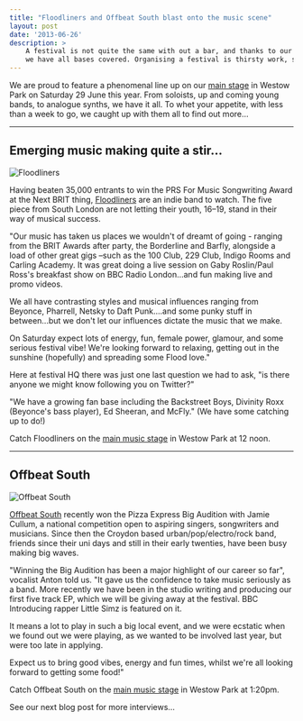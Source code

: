 ```yaml
---
title: "Floodliners and Offbeat South blast onto the music scene"
layout: post
date: '2013-06-26'
description: >
    A festival is not quite the same with out a bar, and thanks to our gold sponsors Westow House,
    we have all bases covered. Organising a festival is thirsty work, so we just had to nip in for a drink.
---
```


We are proud to feature a phenomenal line up on our [main stage][1] in Westow Park on Saturday 29 June this year. From
soloists, up and coming young bands, to analogue synths, we have it all. To whet your appetite, with less than a
week to go, we caught up with them all to find out more&hellip;

-----

## Emerging music making quite a stir&hellip;

<img src="/images/blog/2013-06-26-floodliners.jpg" alt="Floodliners" class="left" />

Having beaten 35,000 entrants to win the PRS For Music Songwriting Award at the Next BRIT thing, [Floodliners][2] are
an indie band to watch. The five piece from South London are not letting their youth, 16–19, stand in their way of musical success.

"Our music has taken us places we wouldn't of dreamt of going - ranging from the BRIT Awards after party, the Borderline
and Barfly, alongside a load of other great gigs –such as the 100 Club, 229 Club, Indigo Rooms and Carling Academy.
It was great doing a live session on Gaby Roslin/Paul Ross's breakfast show on BBC Radio London...and fun making live
and promo videos.

We all have contrasting styles and musical influences ranging from Beyonce, Pharrell, Netsky to Daft Punk....and some
punky stuff in between...but we don't let our influences dictate the music that we make.

On Saturday expect lots of energy, fun, female power, glamour, and some serious festival vibe! We're looking forward
to relaxing, getting out in the sunshine (hopefully) and spreading some Flood love."

Here at festival HQ there was just one last question we had to ask, "is there anyone we might know following you on Twitter?"

"We have a growing fan base including the Backstreet Boys, Divinity Roxx (Beyonce's bass player), Ed Sheeran, and
McFly." (We have some catching up to do!)

Catch Floodliners on the [main music stage][1] in Westow Park at 12 noon.

-----
## Offbeat South

<img src="/images/blog/2013-06-26-offbeat-south.jpg" alt="Offbeat South" class="left" />

[Offbeat South][3] recently won the Pizza Express Big Audition with Jamie Cullum, a national
competition open to aspiring singers, songwriters and musicians. Since then the Croydon based urban/pop/electro/rock
band, friends since their uni days and still in their early twenties, have been busy making big waves.

"Winning the Big Audition has been a major highlight of our career so far", vocalist Anton told us. "It gave us the
confidence to take music seriously as a band. More recently we have been in the studio writing and producing our
first five track EP, which we will be giving away at the festival. BBC Introducing rapper Little Simz is featured on it.

It means a lot to play in such a big local event, and we were ecstatic when we found out we were playing, as we
wanted to be involved last year, but were too late in applying.

Expect us to bring good vibes, energy and fun times, whilst we're all looking forward to getting some food!"

Catch Offbeat South on the [main music stage][1] in Westow Park at 1:20pm.

See our next blog post for more interviews…

[1]: /whats-on/saturday-29-june/bands
[2]: https://www.facebook.com/FloodlinersMusic
[3]: http://offbeatsouth.com/